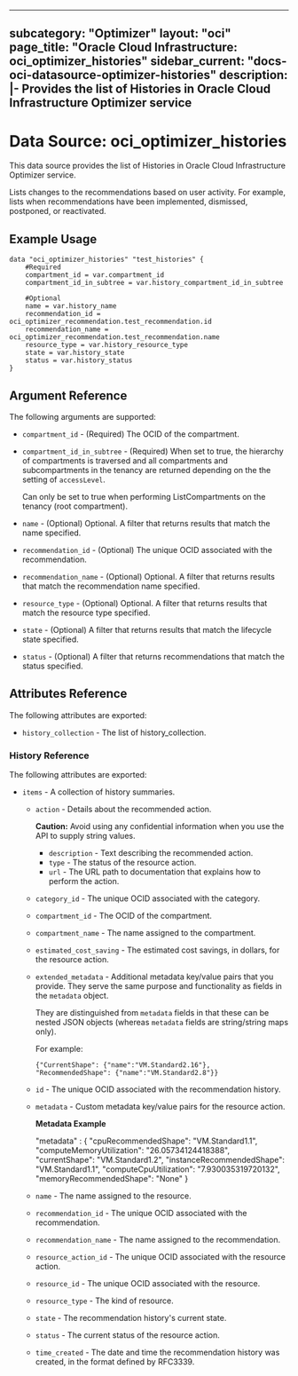 
---
subcategory: "Optimizer"
layout: "oci"
page_title: "Oracle Cloud Infrastructure: oci_optimizer_histories"
sidebar_current: "docs-oci-datasource-optimizer-histories"
description: |-
  Provides the list of Histories in Oracle Cloud Infrastructure Optimizer service
---

# Data Source: oci_optimizer_histories
This data source provides the list of Histories in Oracle Cloud Infrastructure Optimizer service.

Lists changes to the recommendations based on user activity. 
For example, lists when recommendations have been implemented, dismissed, postponed, or reactivated.


## Example Usage

```hcl
data "oci_optimizer_histories" "test_histories" {
	#Required
	compartment_id = var.compartment_id
	compartment_id_in_subtree = var.history_compartment_id_in_subtree

	#Optional
	name = var.history_name
	recommendation_id = oci_optimizer_recommendation.test_recommendation.id
	recommendation_name = oci_optimizer_recommendation.test_recommendation.name
	resource_type = var.history_resource_type
	state = var.history_state
	status = var.history_status
}
```

## Argument Reference

The following arguments are supported:

* `compartment_id` - (Required) The OCID of the compartment.
* `compartment_id_in_subtree` - (Required) When set to true, the hierarchy of compartments is traversed and all compartments and subcompartments in the tenancy are returned depending on the the setting of `accessLevel`.

	Can only be set to true when performing ListCompartments on the tenancy (root compartment). 
* `name` - (Optional) Optional. A filter that returns results that match the name specified.
* `recommendation_id` - (Optional) The unique OCID associated with the recommendation.
* `recommendation_name` - (Optional) Optional. A filter that returns results that match the recommendation name specified.
* `resource_type` - (Optional) Optional. A filter that returns results that match the resource type specified.
* `state` - (Optional) A filter that returns results that match the lifecycle state specified. 
* `status` - (Optional) A filter that returns recommendations that match the status specified. 


## Attributes Reference

The following attributes are exported:

* `history_collection` - The list of history_collection.

### History Reference

The following attributes are exported:

* `items` - A collection of history summaries.
	* `action` - Details about the recommended action.

		**Caution:** Avoid using any confidential information when you use the API to supply string values. 
		* `description` - Text describing the recommended action.
		* `type` - The status of the resource action.
		* `url` - The URL path to documentation that explains how to perform the action.
	* `category_id` - The unique OCID associated with the category.
	* `compartment_id` - The OCID of the compartment.
	* `compartment_name` - The name assigned to the compartment.
	* `estimated_cost_saving` - The estimated cost savings, in dollars, for the resource action.
	* `extended_metadata` - Additional metadata key/value pairs that you provide.  They serve the same purpose and functionality as fields in the `metadata` object.

		They are distinguished from `metadata` fields in that these can be nested JSON objects (whereas `metadata` fields are string/string maps only).

		For example: 

		`{"CurrentShape": {"name":"VM.Standard2.16"}, "RecommendedShape": {"name":"VM.Standard2.8"}}` 
	* `id` - The unique OCID associated with the recommendation history.
	* `metadata` - Custom metadata key/value pairs for the resource action. 

		**Metadata Example**

		"metadata" : { "cpuRecommendedShape": "VM.Standard1.1", "computeMemoryUtilization": "26.05734124418388", "currentShape": "VM.Standard1.2", "instanceRecommendedShape": "VM.Standard1.1", "computeCpuUtilization": "7.930035319720132", "memoryRecommendedShape": "None" } 
	* `name` - The name assigned to the resource.
	* `recommendation_id` - The unique OCID associated with the recommendation.
	* `recommendation_name` - The name assigned to the recommendation.
	* `resource_action_id` - The unique OCID associated with the resource action.
	* `resource_id` - The unique OCID associated with the resource.
	* `resource_type` - The kind of resource.
	* `state` - The recommendation history's current state.
	* `status` - The current status of the resource action.
	* `time_created` - The date and time the recommendation history was created, in the format defined by RFC3339.

